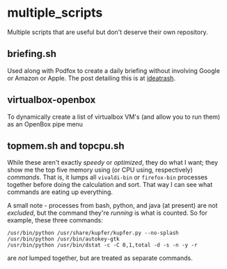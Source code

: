 # multiple_scripts
Multiple scripts that are useful but don't deserve their own repository.  

## briefing.sh  

Used along with Podfox to create a daily briefing without involving 
Google or Amazon or Apple.  The post detailing this is at 
[ideatrash](https://ideatrash.net/?p=69528).

## virtualbox-openbox

To dynamically create a list of virtualbox VM's (and allow you to run them) 
as an OpenBox pipe menu

## topmem.sh and topcpu.sh

While these aren't exactly *speedy* or *optimized*, they do what I want;
they show me the top five memory using (or CPU using, respectively) 
*commands*.  That is, it lumps all `vivaldi-bin` or `firefox-bin` 
processes together before doing the calculation and sort. That way I can 
see what commands are eating up everything.

A small note - processes from bash, python, and java (at present) are 
not *excluded*, but the command they're *running* is what is counted. So 
for example, these three commands:

`/usr/bin/python /usr/share/kupfer/kupfer.py --no-splash`  
`/usr/bin/python /usr/bin/autokey-gtk`  
`/usr/bin/python /usr/bin/dstat -c -C 0,1,total -d -s -n -y -r`  

are *not* lumped together, but are treated as separate commands.
